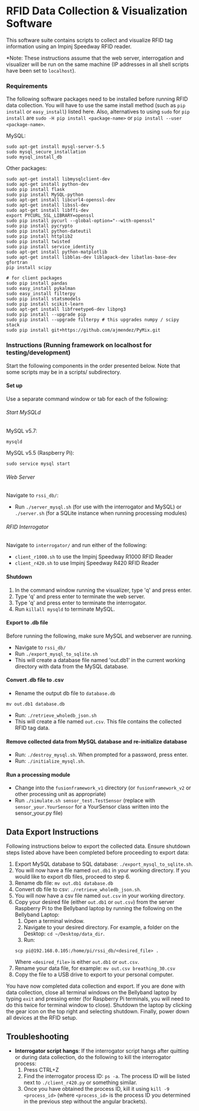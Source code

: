 # RFID Data Collection & Visualization Software  

This software suite contains scripts to collect and visualize RFID tag information using an Impinj Speedway RFID reader.

*Note: These instructions assume that the web server, interrogation and visualizer will be run on the same machine (IP addresses in all shell scripts have been set to `localhost`). 

### Requirements
The following software packages need to be installed before running RFID data collection. You will have to use the same install method (such as `pip install` or `easy_install`) listed here. Also, alternatives to using `sudo` for `pip install` are  `sudo -H pip install <package-name>` or `pip install --user <package-name>`. 

MySQL:
```
sudo apt-get install mysql-server-5.5
sudo mysql_secure_installation
sudo mysql_install_db
```

Other packages:
```
sudo apt-get install libmysqlclient-dev
sudo apt-get install python-dev
sudo pip install flask
sudo pip install MySQL-python
sudo apt-get install libcurl4-openssl-dev
sudo apt-get install libssl-dev
sudo apt-get install libffi-dev
export PYCURL_SSL_LIBRARY=openssl
sudo pip install pycurl --global-option="--with-openssl"
sudo pip install pycrypto
sudo pip install python-dateutil
sudo pip install httplib2
sudo pip install twisted
sudo pip install service_identity
sudo apt-get install python-matplotlib
sudo apt-get install libblas-dev liblapack-dev libatlas-base-dev gfortran
pip install scipy

# for client packages
sudo pip install pandas
sudo easy_install pykalman
sudo easy_install filterpy
sudo pip install statsmodels
sudo pip install scikit-learn
sudo apt-get install libfreetype6-dev libpng3
sudo pip install --upgrade pip
sudo pip install --upgrade filterpy # this upgrades numpy / scipy stack
sudo pip install git+https://github.com/ajmendez/PyMix.git
```

### Instructions (Running framework on localhost for testing/development)
Start the following components in the order presented below.  Note that some scripts may be in a scripts/ subdirectory.

#### Set up
Use a separate command window or tab for each of the following:

###### Start MySQLd
MySQL v5.7:
```
mysqld
```
MySQL v5.5 (Raspberry Pi):
```
sudo service mysql start
```
###### Web Server
Navigate to `rssi_db/`:
* Run `./server_mysql.sh` (for use with the interrogator and MySQL) or `./server.sh` (for a SQLite instance when running processing modules)

###### RFID Interrogator
Navigate to `interrogator/` and run either of the following:
* `client_r1000.sh` to use the Impinj Speedway R1000 RFID Reader
* `client_r420.sh` to use Impinj Speedway R420 RFID Reader

#### Shutdown
1. In the command window running the visualizer, type 'q' and press enter.
1. Type 'q' and press enter to terminate the web server.
1. Type 'q' and press enter to terminate the interrogator.
1. Run `killall mysqld` to terminate MySQL.

#### Export to .db file
Before running the following, make sure MySQL and webserver are running.
* Navigate to `rssi_db/`
* Run `./export_mysql_to_sqlite.sh`
* This will create a database file named 'out.db1' in the current working directory with data from the MySQL database.

#### Convert .db file to .csv
* Rename the output db file to `database.db`
```
mv out.db1 database.db
```
* Run: `./retrieve_wholedb_json.sh`
* This will create a file named `out.csv`. This file contains the collected RFID tag data.

#### Remove collected data from MySQL database and re-initialize database
* Run: `./destroy_mysql.sh`. When prompted for a password, press enter.
* Run: `./initialize_mysql.sh`.

#### Run a processing module
* Change into the `fusionframework_v1` directory (or `fusionframework_v2` or other processing unit as appropriate)
* Run `./simulate.sh sensor_test.TestSensor` (replace with `sensor_your.YourSensor` for a YourSensor class written into the sensor_your.py file)

## Data Export Instructions 
Following instructions below to export the collected data. Ensure shutdown steps listed above have been completed before proceeding to export data:
1. Export MySQL database to SQL database: `./export_mysql_to_sqlite.sh`. 
2. You will now have a file named `out.db1` in your working directory. If you would like to export db files, proceed to step 6.  
3. Rename db file: `mv out.db1 database.db`
4. Convert db file to csv: `./retrieve_wholedb_json.sh`. 
5. You will now have a csv file named `out.csv` in your working directory. 
6. Copy your desired file (either `out.db1` or `out.csv`) from the server Raspberry Pi to the Bellyband laptop by running the following on the Bellyband Laptop: 
	1. Open a terminal window. 
	1. Navigate to your desired directory. For example, a folder on the Desktop: `cd ~/Desktop/data_dir`. 
	1. Run: 
	```
	scp pi@192.168.0.105:/home/pi/rssi_db/<desired_file> . 
	``` 
	Where `<desired_file>` is either `out.db1` or `out.csv`. 
7. Rename your data file, for example: `mv out.csv breathing_30.csv`
8. Copy the file to a USB drive to export to your personal computer. 

You have now completed data collection and export. If you are done with data collection, close all terminal windows on the Bellyband laptop by typing `exit` and pressing enter (for Raspberry Pi terminals, you will need to do this twice for terminal window to close). Shutdown the laptop by clicking the gear icon on the top right and selecting shutdown. Finally, power down all devices at the RFID setup. 

## Troubleshooting 
* **Interrogator script hangs**: If the interrogator script hangs after quitting or during data collection, do the following to kill the interrogator process: 
	1. Press CTRL+Z
	1. Find the interrogator process ID: `ps -a`. The process ID will be listed next to `./client_r420.py` or something similar. 
	1. Once you have obtained the process ID, kill it using `kill -9 <process_id>` (where `<process_id>` is the process ID you determined in the previous step without the angular brackets). 
